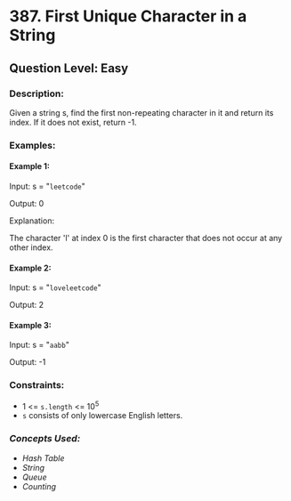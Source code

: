 # 387. First Unique Character in a String
## Question Level: Easy
### Description:
Given a string s, find the first non-repeating character in it and return its index. If it does not exist, return -1.

### Examples:
#### Example 1:

Input: s = "`leetcode`"

Output: 0

Explanation:

The character 'l' at index 0 is the first character that does not occur at any other index.

#### Example 2:

Input: s = "`loveleetcode`"

Output: 2

#### Example 3:

Input: s = "`aabb`"

Output: -1

### Constraints:

- 1 <= `s.length` <= 10<sup>5</sup>
- `s` consists of only lowercase English letters.

### <i>Concepts Used:
- Hash Table
- String
- Queue
- Counting</i>